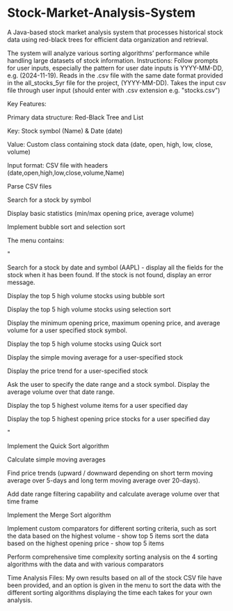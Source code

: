 # Stock-Market-Analysis-System
A Java-based stock market analysis system that processes historical stock data using red-black trees for efficient data organization and retrieval.

The system will analyze various sorting algorithms’ performance while handling large datasets of stock information.
Instructions:
Follow prompts for user inputs, especially the pattern for user date inputs is YYYY-MM-DD, e.g. (2024-11-19).
Reads in the .csv file with the same date format provided in the all_stocks_5yr file for the project, (YYYY-MM-DD).
Takes the input csv file through user input (should enter with .csv extension e.g. "stocks.csv")

Key Features:

Primary data structure: Red-Black Tree and List

Key: Stock symbol (Name) & Date (date) 

Value: Custom class containing stock data (date, open, high, low, close, volume)

Input format: CSV file with headers (date,open,high,low,close,volume,Name)

Parse CSV files

Search for a stock by symbol

Display basic statistics (min/max opening price, average volume)

Implement bubble sort and selection sort

The menu contains:

"

Search for a stock by date and symbol (AAPL) - display all the fields for the stock when it has been found. If the stock is not found, display an error message.

Display the top 5 high volume stocks using bubble sort

Display the top 5 high volume stocks using selection sort

Display the minimum opening price, maximum opening price, and average volume for a user specified stock symbol.

Display the top 5 high volume stocks using Quick sort

Display the simple moving average for a user-specified stock

Display the price trend for a user-specified stock

Ask the user to specify the date range and a stock symbol. Display the average volume over that date range.

Display the top 5 highest volume items for a user specified day

Display the top 5 highest opening price stocks for a user specified day

"

Implement the Quick Sort algorithm

Calculate simple moving averages

Find price trends (upward / downward depending on short term moving average over 5-days and long term moving average over 20-days).

Add date range filtering capability and calculate average volume over that time frame


Implement the Merge Sort algorithm

Implement custom comparators for different sorting criteria, such as
sort the data based on the highest volume - show top 5 items
sort the data based on the highest opening price - show top 5 items

Perform comprehensive time complexity sorting analysis on the 4 sorting algorithms with the data and with various comparators

Time Analysis Files:
My own results based on all of the stock CSV file have been provided, and an option is given in the menu to sort the data with the different sorting algorithms displaying the time each takes for your own analysis.
